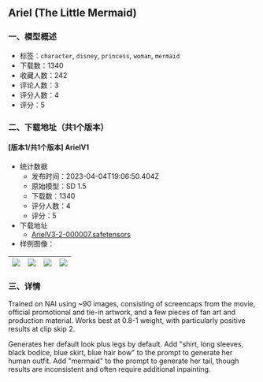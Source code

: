 ## Ariel (The Little Mermaid)
### 一、模型概述

- 标签：`character`, `disney`, `princess`, `woman`, `mermaid`
- 下载数：1340
- 收藏人数：242
- 评论人数：3
- 评分人数：4
- 评分：5

### 二、下载地址（共1个版本）

#### [版本1/共1个版本] ArielV1

- 统计数据
  - 发布时间：2023-04-04T19:06:50.404Z
  - 原始模型：SD 1.5
  - 下载数：1340
  - 评分人数：4
  - 评分：5
- 下载地址
  - [ArielV3-2-000007.safetensors](https://civitai.com/api/download/models/36281)
- 样例图像：

| <img src="https://image.civitai.com/xG1nkqKTMzGDvpLrqFT7WA/c24c86f8-e8e2-41c7-30b7-f00b7ffd2100/width=450/560657.jpeg" /> | <img src="https://image.civitai.com/xG1nkqKTMzGDvpLrqFT7WA/28039117-aa02-4d53-3a74-355efb729d00/width=450/425683.jpeg" /> | <img src="https://image.civitai.com/xG1nkqKTMzGDvpLrqFT7WA/f7341200-c636-409b-369b-85a5cc3dd300/width=450/561113.jpeg" /> | <img src="https://image.civitai.com/xG1nkqKTMzGDvpLrqFT7WA/9cffba24-b6c7-4aa1-a6a2-72707ef55500/width=450/425685.jpeg" /> |
| ---- | ---- | ---- | ---- |


### 三、详情
<p>Trained on NAI using ~90 images, consisting of screencaps from the movie, official promotional and tie-in artwork, and a few pieces of fan art and production material. Works best at 0.8-1 weight, with particularly positive results at clip skip 2.</p><p>Generates her default look plus legs by default. Add "shirt, long sleeves, black bodice, blue skirt, blue hair bow" to the prompt to generate her human outfit. Add "mermaid" to the prompt to generate her tail, though results are inconsistent and often require additional inpainting.</p>